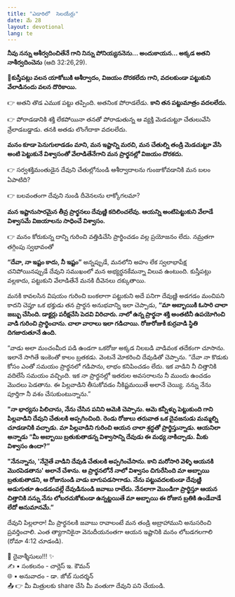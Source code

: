 ```yaml
---
title: "ఎడారిలో  సెలయేర్లు"
date: మే 28
layout: devotional
lang: te
---
```



**నీవు నన్ను ఆశీర్వదించితేనే గాని నిన్ను పోనియ్యననెను... అందుకాయన... అక్కడ అతని నాశీర్వదించెను** (ఆది 32:26,29).

**📖కుస్తీపట్లు వలన యాకోబుకి ఆశీర్వాదం, విజయం దొరకలేదు గాని, వదలకుండా పట్టుకుని వేలాడినందు వలన దొరికాయి.**

👉 అతని తొడ ఎముక పట్టు తప్పింది. అతనింక పోరాడలేడు. **కాని తన పట్టుమాత్రం వదలలేదు.**

👉 పోరాడడానికి శక్తి లేకపోయినా తనతో పోరాడుతున్న ఆ వ్యక్తి మెడచుట్టూ చేతులువేసి వ్రేలాడబడ్డాడు. తనకి అతడు లొంగేదాకా వదలలేదు.

**మనం కూడా పెనుగులాడడం మాని, మన ఇష్టాన్ని మరచి, మన చేతుల్ని తండ్రి మెడచుట్టూ వేసి అంటి పెట్టుకునే విశ్వాసంతో వేలాడితేనేగాని మన ప్రార్థనల్లో విజయం దొరకదు.**

👉 సర్వశక్తిమంతుడైన దేవుని చేతుల్లోనుండి ఆశీర్వాదాలను గుంజుకోవడానికి మన బలం ఏపాటిది? 

👉 బలవంతంగా దేవుని నుండి దీవెనలను లాక్కోగలమా? 

**మన ఇష్టానుసారమైన తీవ్ర ప్రార్థనలు దేవుణ్ణి కదిలించలేవు. ఆయన్ని అంటిపెట్టుకుని వేలాడే విశ్వాసమే విజయాలను సాధించే విశ్వాసం.**

👉 మనం కోరుకున్న దాన్ని గురించి వత్తిడిచేసి ప్రార్థించడం వల్ల ప్రయోజనం లేదు. నమ్రతగా తగ్గింపు స్వభావంతో 

**“దేవా, నా ఇష్టం కాదు, నీ ఇష్టం”** అన్నప్పుడే, మనలోని అహం లేక స్వలాభాపేక్ష చనిపోయినప్పుడే దేవుని సముఖంలో మన అభ్యర్థనకేమన్నా విలువ ఉంటుంది. కుస్తీపట్లు వల్లకాదు, పట్టుకుని వేలాడితేనే మనకి దీవెనలు దక్కుతాయి.

మనకి కావలసిన విషయం గురించి బంకలాగా పట్టుకుని అదే పనిగా దేవుణ్ణి అడగడం మంచిపని కాదని చెప్తూ ఒక భక్తుడు తన ప్రార్థన అనుభవాన్ని ఇలా చెప్పాడు, **“మా అబ్బాయికి ఓసారి చాలా జబ్బు చేసింది. డాక్టర్లు పరీక్షచేసి పెదవి విరిచారు. నాలో ఉన్న ప్రార్థనా శక్తి అంతటినీ ఉపయోగించి వాడి గురించి ప్రార్థించాను. చాలా వారాలు ఇలా గడిచాయి. రోజురోజుకీ కుర్రవాడి స్థితి దిగజారుతూనే ఉంది.**

“వాడు అలా మంచంమీద పడి ఉండగా ఒకరోజు అక్కడ నిలబడి వాడివంక తదేకంగా చూసాను. ఇలానే సాగితే ఇంకెంతో కాలం బ్రతకడు. వెంటనే మోకరించి దేవుడితో చెప్పాను. “దేవా నా కొడుకు కోసం ఎంతో సమయం ప్రార్థనలో గడిపాను, లాభం కనిపించడం లేదు. ఇక వాడిని నీ చిత్తానికి వదిలేసే సమయం వచ్చింది. ఇక నా ప్రార్థనల్లో ఇతరుల అవసరాలను నీ ముందు ఉంచడం మొదలు పెడతాను. ఈ పిల్లవాడిని తీసుకోవడం నీకిష్టమయితే అలానే చెయ్యి. నన్ను నేను పూర్తిగా నీ వశం చేసుకుంటున్నాను.”

**"నా భార్యను పిలిచాను, నేను చేసిన పనిని ఆమెకి చెప్పాను. ఆమె కన్నీళ్ళు పెట్టుకుంది గాని పిల్లవాడిని దేవుని చేతులకి అప్పగించింది. రెండు రోజులు తరువాత ఒక దైవజనుడు మమ్మల్ని చూడడానికి వచ్చాడు. మా పిల్లవాడిని గురించి ఆయన చాలా శ్రద్ధతో ప్రార్థిస్తున్నాడు. ఆయనిలా అన్నాడు “మీ అబ్బాయి బ్రతుకుతాడన్న విశ్వాసాన్ని దేవుడు ఈ మధ్య నాకిచ్చాడు. మీకు విశ్వాసం ఉందా?”**

**"నేనన్నాను, 'నేనైతే వాడిని దేవుడి చేతులకి అప్పగించేసాను. కాని మరోసారి వెళ్ళి ఆయనకి మొరపెడతాను' అలానే చేశాను. ఆ ప్రార్థనలోనే నాలో విశ్వాసం చిగురేసింది మా అబ్బాయి బ్రతుకుతాడని, ఆ రోజునుండి వాడు బాగుపడసాగాడు. నేను పట్టువదలకుండా దేవుణ్ణి అడుగుతూ ఉండడంవల్లే దేవుడినుండి జవాబు రాలేదు. నేనలాగా మొండిగా ప్రార్థిస్తూ ఆయన చిత్తానికి నన్ను నేను లోబరచుకోకుండా ఉన్నట్టయితే మా అబ్బాయి ఈ రోజున బ్రతికి ఉండేవాడే లేదో అనుమానమే.”**

దేవుని పిల్లలారా! మీ ప్రార్థనలకి జవాబు రావాలంటే మన తండ్రి అబ్రాహాముని అనుసరించి ప్రవర్తించాలి. ఎంత త్యాగానికైనా వెనుదీయనంతగా ఆయన ఇష్టానికి మనం లోబడగలగాలి (రోమా 4:12 చూడండి).

<div class="blessing">🙏 <span class="bless-text">దైవాశ్శీసులు!!!</span> ✨</div>

<div class="credit">✍️ <span class="credit-text">▪ సంకలనం - చార్లెస్ ఇ. కౌమన్</span></div>
<div class="credit">🌐 <span class="credit-text">▪ అనువాదం - డా. జోబ్ సుదర్శన్</span></div>


<div class="share">📤 👉 <span class="share-text">మీ మిత్రులకు share చేసి మీ వంతుగా దేవుని పని చేయండి.</span></div>
